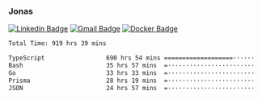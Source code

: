 ### Jonas
[![Linkedin Badge](https://img.shields.io/badge/-Jonas%20Neto-9933F7?style=flat-square&logo=Linkedin&logoColor=white&link=https://www.linkedin.com/in/jonas-nogueira-neto/)](https://www.linkedin.com/in/jonas-nogueira-neto/)
[![Gmail Badge](https://img.shields.io/badge/-nogueiraneto.jonas@gmail.com-9933F7?style=flat-square&logo=Gmail&logoColor=white&link=mailto:nogueiraneto.jonas@gmail.com)](mailto:nogueiraneto.jonas@gmail.com)
[![Docker Badge](https://img.shields.io/badge/-DockerHub-9933F7?style=flat-square&logo=Docker&logoColor=white&link=https://hub.docker.com/u/jonasssneto)](https://hub.docker.com/u/jonasssneto)


<!--START_SECTION:waka-->

```txt
Total Time: 919 hrs 39 mins

TypeScript                 690 hrs 54 mins ===================······   74.45 %
Bash                       35 hrs 57 mins  =························   03.88 %
Go                         33 hrs 33 mins  =························   03.62 %
Prisma                     28 hrs 19 mins  =························   03.05 %
JSON                       24 hrs 57 mins  =························   02.69 %
```

<!--END_SECTION:waka-->
###
